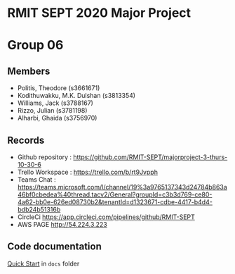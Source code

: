 # RMIT SEPT 2020 Major Project

# Group 06

## Members
* Politis, Theodore (s3661671)
* Kodithuwakku, M.K. Dulshan (s3813354)
* Williams, Jack (s3788167)
* Rizzo, Julian (s3781198)
* Alharbi, Ghaida (s3756970)

## Records

* Github repository : https://github.com/RMIT-SEPT/majorproject-3-thurs-10-30-6
* Trello Workspace  : https://trello.com/b/rt9Jvpph 
* Teams Chat        : https://teams.microsoft.com/l/channel/19%3a9765137343d24784b863a46bf0cbedea%40thread.tacv2/General?groupId=c3b3d769-ce80-4a62-bb0e-626ed08730b2&tenantId=d1323671-cdbe-4417-b4d4-bdb24b51316b
* CircleCi https://app.circleci.com/pipelines/github/RMIT-SEPT
* AWS PAGE http://54.224.3.223


## Code documentation

[Quick Start](/docs/README.md) in `docs` folder
